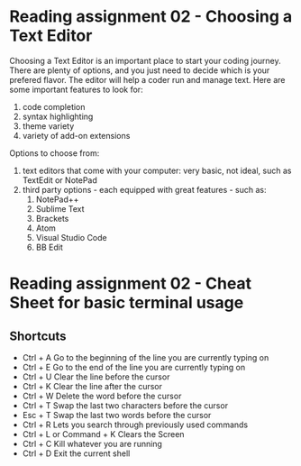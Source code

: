 # Reading assignment 02 - Choosing a Text Editor

Choosing a Text Editor is an important place to start your coding journey.  There are plenty of options, and you just need to decide which is your prefered flavor. The editor will help a coder run and manage text.  Here are some important features to look for:
1.  code completion
2.  syntax highlighting
3.  theme variety
4.  variety of add-on extensions

Options to choose from:

1.  text editors that come with your computer:  very basic, not ideal, such as TextEdit or NotePad
2.  third party options - each equipped with great features - such as:
    1.  NotePad++
    2.  Sublime Text
    3.  Brackets
    4.  Atom
    5.  Visual Studio Code
    6.  BB Edit  


# Reading assignment 02 - Cheat Sheet for basic terminal usage

## Shortcuts

* Ctrl + A	Go to the beginning of the line you are currently typing on
* Ctrl + E	Go to the end of the line you are currently typing on
* Ctrl + U	Clear the line before the cursor
* Ctrl + K	Clear the line after the cursor
* Ctrl + W	Delete the word before the cursor
* Ctrl + T	Swap the last two characters before the cursor
* Esc + T	Swap the last two words before the cursor
* Ctrl + R	Lets you search through previously used commands
* Ctrl + L or Command + K	Clears the Screen
* Ctrl + C	Kill whatever you are running
* Ctrl + D	Exit the current shell
